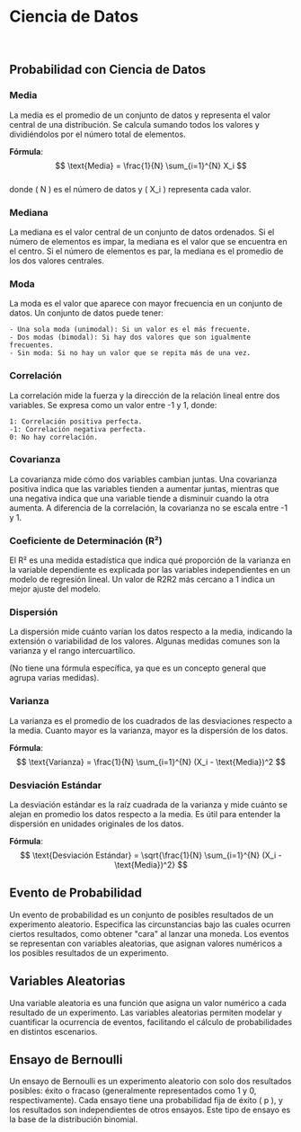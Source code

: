 # Ciencia de Datos

</br>

## Probabilidad con Ciencia de Datos

### Media

La media es el promedio de un conjunto de datos y representa el valor central de una distribución. Se calcula sumando todos los valores y dividiéndolos por el número total de elementos.

**Fórmula**:  
$$
\text{Media} = \frac{1}{N} \sum_{i=1}^{N} X_i
$$  
donde \( N \) es el número de datos y \( X_i \) representa cada valor.

### Mediana

La mediana es el valor central de un conjunto de datos ordenados. Si el número de elementos es impar, la mediana es el valor que se encuentra en el centro. Si el número de elementos es par, la mediana es el promedio de los dos valores centrales.

### Moda

La moda es el valor que aparece con mayor frecuencia en un conjunto de datos. Un conjunto de datos puede tener:

    - Una sola moda (unimodal): Si un valor es el más frecuente.
    - Dos modas (bimodal): Si hay dos valores que son igualmente frecuentes.
    - Sin moda: Si no hay un valor que se repita más de una vez.

### Correlación

La correlación mide la fuerza y la dirección de la relación lineal entre dos variables. Se expresa como un valor entre -1 y 1, donde:

    1: Correlación positiva perfecta.
    -1: Correlación negativa perfecta.
    0: No hay correlación.

### Covarianza

La covarianza mide cómo dos variables cambian juntas. Una covarianza positiva indica que las variables tienden a aumentar juntas, mientras que una negativa indica que una variable tiende a disminuir cuando la otra aumenta. A diferencia de la correlación, la covarianza no se escala entre -1 y 1.

### Coeficiente de Determinación (R²)

El R² es una medida estadística que indica qué proporción de la varianza en la variable dependiente es explicada por las variables independientes en un modelo de regresión lineal. Un valor de R2R2 más cercano a 1 indica un mejor ajuste del modelo.

### Dispersión

La dispersión mide cuánto varían los datos respecto a la media, indicando la extensión o variabilidad de los valores. Algunas medidas comunes son la varianza y el rango intercuartílico.

(No tiene una fórmula específica, ya que es un concepto general que agrupa varias medidas).

### Varianza

La varianza es el promedio de los cuadrados de las desviaciones respecto a la media. Cuanto mayor es la varianza, mayor es la dispersión de los datos.

**Fórmula**:  
$$
\text{Varianza} = \frac{1}{N} \sum_{i=1}^{N} (X_i - \text{Media})^2
$$  

### Desviación Estándar

La desviación estándar es la raíz cuadrada de la varianza y mide cuánto se alejan en promedio los datos respecto a la media. Es útil para entender la dispersión en unidades originales de los datos.

**Fórmula**:  
$$
\text{Desviación Estándar} = \sqrt{\frac{1}{N} \sum_{i=1}^{N} (X_i - \text{Media})^2}
$$

## Evento de Probabilidad

Un evento de probabilidad es un conjunto de posibles resultados de un experimento aleatorio. Especifica las circunstancias bajo las cuales ocurren ciertos resultados, como obtener "cara" al lanzar una moneda. Los eventos se representan con variables aleatorias, que asignan valores numéricos a los posibles resultados de un experimento.

## Variables Aleatorias

Una variable aleatoria es una función que asigna un valor numérico a cada resultado de un experimento. Las variables aleatorias permiten modelar y cuantificar la ocurrencia de eventos, facilitando el cálculo de probabilidades en distintos escenarios.

## Ensayo de Bernoulli

Un ensayo de Bernoulli es un experimento aleatorio con solo dos resultados posibles: éxito o fracaso (generalmente representados como 1 y 0, respectivamente). Cada ensayo tiene una probabilidad fija de éxito \( p \), y los resultados son independientes de otros ensayos. Este tipo de ensayo es la base de la distribución binomial.

